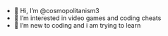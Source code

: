 - 👋 Hi, I’m @cosmopolitanism3
- 👀 I’m interested in video games and coding cheats
- 🌱 I’m new to coding and i am trying to learn

<!---
cosmopolitanism3/cosmopolitanism3 is a ✨ special ✨ repository because its `README.md` (this file) appears on your GitHub profile.
You can click the Preview link to take a look at your changes.
--->
